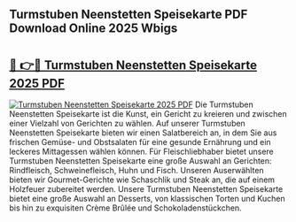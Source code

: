 ## Turmstuben Neenstetten Speisekarte PDF Download Online 2025 Wbigs

# <h2><a href="http://gc6edxf.nevu.top/?p=Turmstuben+Neenstetten+Speisekarte">🔗 👉🔴 Turmstuben Neenstetten Speisekarte 2025 PDF</a></h2>

[![Turmstuben Neenstetten Speisekarte 2025 PDF](https://i.imgur.com/dBaPXMq.png)](http://gc6edxf.nevu.top/?p=Turmstuben+Neenstetten+Speisekarte)
Die Turmstuben Neenstetten Speisekarte ist die Kunst, ein Gericht zu kreieren und zwischen einer Vielzahl von Gerichten zu wählen. Auf unserer Turmstuben Neenstetten Speisekarte bieten wir einen Salatbereich an, in dem Sie aus frischen Gemüse- und Obstsalaten für eine gesunde Ernährung und ein leckeres Mittagessen wählen können. Für Fleischliebhaber bietet unsere Turmstuben Neenstetten Speisekarte eine große Auswahl an Gerichten: Rindfleisch, Schweinefleisch, Huhn und Fisch. Unseren Auserwählten bieten wir Gourmet-Gerichte wie Schaschlik und Steak an, die auf einem Holzfeuer zubereitet werden. Unsere Turmstuben Neenstetten Speisekarte bietet eine große Auswahl an Desserts, von klassischen Torten und Kuchen bis hin zu exquisiten Crème Brûlée und Schokoladenstückchen.
